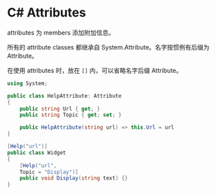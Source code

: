 # C# Attributes

attributes 为 members 添加附加信息。

所有的 attribute classes 都继承自 System.Attribute。名字按惯例有后缀为 Attribute。

在使用 attributes 时，放在 `[]` 内，可以省略名字后缀 Attribute。

```cs
using System;

public class HelpAttribute: Attribute
{
    public string Url { get; }
    public string Topic { get; set; }

    public HelpAttribute(string url) => this.Url = url
}

[Help("url")]
public class Widget
{
    [Help("url",
    Topic = "Display")]
    public void Display(string text) {}
}
```


